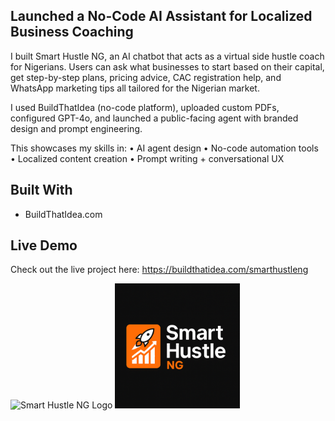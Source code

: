 ## Launched a No-Code AI Assistant for Localized Business Coaching
I built Smart Hustle NG, an AI chatbot that acts as a virtual side hustle coach for Nigerians.
Users can ask what businesses to start based on their capital, get step-by-step plans, pricing advice, CAC registration help, and WhatsApp marketing tips all tailored for the Nigerian market.

I used BuildThatIdea (no-code platform), uploaded custom PDFs, configured GPT-4o, and launched a public-facing agent with branded design and prompt engineering.

This showcases my skills in:
• AI agent design
• No-code automation tools
• Localized content creation
• Prompt writing + conversational UX

## Built With
- BuildThatIdea.com

## Live Demo
Check out the live project here: https://buildthatidea.com/smarthustleng

![Smart Hustle NG Logo]()
<img src="./ChatGPT%20Image%20Jul%202%2C%202025%2C%2005_49_27%20PM.png" alt="Smart Hustle NG Logo" width="200"/>
